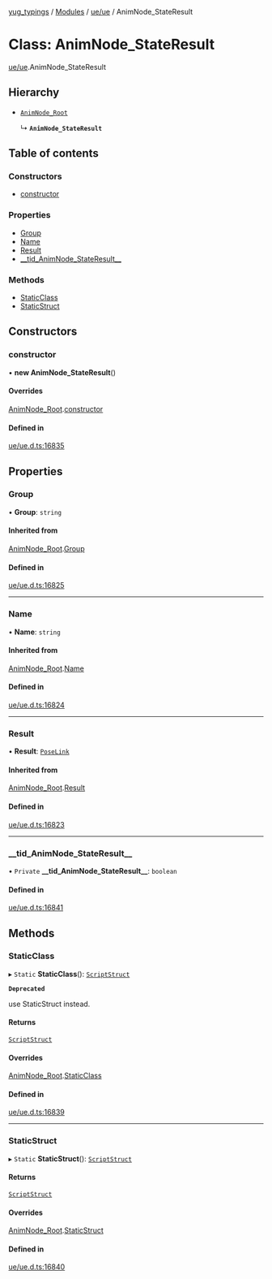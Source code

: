 [yug_typings](../README.md) / [Modules](../modules.md) / [ue/ue](../modules/ue_ue.md) / AnimNode\_StateResult

# Class: AnimNode\_StateResult

[ue/ue](../modules/ue_ue.md).AnimNode_StateResult

## Hierarchy

- [`AnimNode_Root`](ue_ue.AnimNode_Root.md)

  ↳ **`AnimNode_StateResult`**

## Table of contents

### Constructors

- [constructor](ue_ue.AnimNode_StateResult.md#constructor)

### Properties

- [Group](ue_ue.AnimNode_StateResult.md#group)
- [Name](ue_ue.AnimNode_StateResult.md#name)
- [Result](ue_ue.AnimNode_StateResult.md#result)
- [\_\_tid\_AnimNode\_StateResult\_\_](ue_ue.AnimNode_StateResult.md#__tid_animnode_stateresult__)

### Methods

- [StaticClass](ue_ue.AnimNode_StateResult.md#staticclass)
- [StaticStruct](ue_ue.AnimNode_StateResult.md#staticstruct)

## Constructors

### constructor

• **new AnimNode_StateResult**()

#### Overrides

[AnimNode_Root](ue_ue.AnimNode_Root.md).[constructor](ue_ue.AnimNode_Root.md#constructor)

#### Defined in

[ue/ue.d.ts:16835](https://github.com/YugMetaverse/yug_typings/blob/25cad34/ue/ue.d.ts#L16835)

## Properties

### Group

• **Group**: `string`

#### Inherited from

[AnimNode_Root](ue_ue.AnimNode_Root.md).[Group](ue_ue.AnimNode_Root.md#group)

#### Defined in

[ue/ue.d.ts:16825](https://github.com/YugMetaverse/yug_typings/blob/25cad34/ue/ue.d.ts#L16825)

___

### Name

• **Name**: `string`

#### Inherited from

[AnimNode_Root](ue_ue.AnimNode_Root.md).[Name](ue_ue.AnimNode_Root.md#name)

#### Defined in

[ue/ue.d.ts:16824](https://github.com/YugMetaverse/yug_typings/blob/25cad34/ue/ue.d.ts#L16824)

___

### Result

• **Result**: [`PoseLink`](ue_ue.PoseLink.md)

#### Inherited from

[AnimNode_Root](ue_ue.AnimNode_Root.md).[Result](ue_ue.AnimNode_Root.md#result)

#### Defined in

[ue/ue.d.ts:16823](https://github.com/YugMetaverse/yug_typings/blob/25cad34/ue/ue.d.ts#L16823)

___

### \_\_tid\_AnimNode\_StateResult\_\_

• `Private` **\_\_tid\_AnimNode\_StateResult\_\_**: `boolean`

#### Defined in

[ue/ue.d.ts:16841](https://github.com/YugMetaverse/yug_typings/blob/25cad34/ue/ue.d.ts#L16841)

## Methods

### StaticClass

▸ `Static` **StaticClass**(): [`ScriptStruct`](ue_ue.ScriptStruct.md)

**`Deprecated`**

use StaticStruct instead.

#### Returns

[`ScriptStruct`](ue_ue.ScriptStruct.md)

#### Overrides

[AnimNode_Root](ue_ue.AnimNode_Root.md).[StaticClass](ue_ue.AnimNode_Root.md#staticclass)

#### Defined in

[ue/ue.d.ts:16839](https://github.com/YugMetaverse/yug_typings/blob/25cad34/ue/ue.d.ts#L16839)

___

### StaticStruct

▸ `Static` **StaticStruct**(): [`ScriptStruct`](ue_ue.ScriptStruct.md)

#### Returns

[`ScriptStruct`](ue_ue.ScriptStruct.md)

#### Overrides

[AnimNode_Root](ue_ue.AnimNode_Root.md).[StaticStruct](ue_ue.AnimNode_Root.md#staticstruct)

#### Defined in

[ue/ue.d.ts:16840](https://github.com/YugMetaverse/yug_typings/blob/25cad34/ue/ue.d.ts#L16840)
